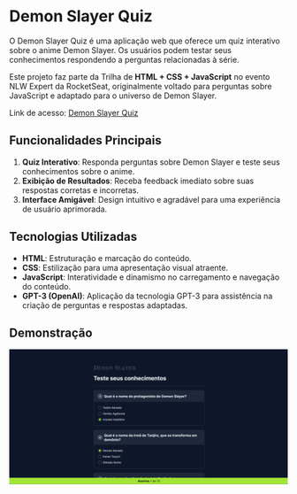 # Demon Slayer Quiz

O Demon Slayer Quiz é uma aplicação web que oferece um quiz interativo sobre o anime Demon Slayer. Os usuários podem testar seus conhecimentos respondendo a perguntas relacionadas à série.

Este projeto faz parte da Trilha de **HTML + CSS + JavaScript** no evento NLW Expert da RocketSeat, originalmente voltado para perguntas sobre JavaScript e adaptado para o universo de Demon Slayer.

Link de acesso: [Demon Slayer Quiz](https://seu-usuario.github.io/seu-repositorio/)

## Funcionalidades Principais

1. **Quiz Interativo**: Responda perguntas sobre Demon Slayer e teste seus conhecimentos sobre o anime.
2. **Exibição de Resultados**: Receba feedback imediato sobre suas respostas corretas e incorretas.
3. **Interface Amigável**: Design intuitivo e agradável para uma experiência de usuário aprimorada.

## Tecnologias Utilizadas

- **HTML**: Estruturação e marcação do conteúdo.
- **CSS**: Estilização para uma apresentação visual atraente.
- **JavaScript**: Interatividade e dinamismo no carregamento e navegação do conteúdo.
- **GPT-3 (OpenAI)**: Aplicação da tecnologia GPT-3 para assistência na criação de perguntas e respostas adaptadas.

## Demonstração

![Demonstração](demo.gif)
